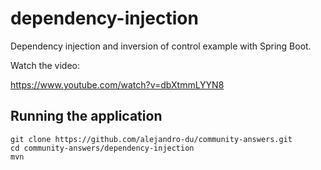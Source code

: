 # dependency-injection

Dependency injection and inversion of control example with Spring Boot.

Watch the video:

https://www.youtube.com/watch?v=dbXtmmLYYN8

## Running the application

```
git clone https://github.com/alejandro-du/community-answers.git
cd community-answers/dependency-injection
mvn
```
